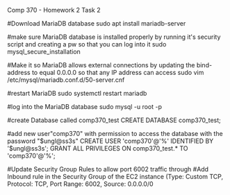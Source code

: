 Comp 370 - Homework 2 
Task 2

#Download MariaDB database 
sudo apt install mariadb-server

#make sure MariaDB database is installed properly by running it's security script and creating a pw so that you can log into it 
sudo mysql_secure_installation

#Make it so MariaDB allows external connections by updating the bind-address to equal 0.0.0.0 so that any IP address can access
sudo vim /etc/mysql/mariadb.conf.d/50-server.cnf

#restart MariaDB
sudo systemctl restart mariadb

#log into the MariaDB database
sudo mysql -u root -p

#create Database called comp370_test
CREATE DATABASE comp370_test;

#add new user"comp370" with permission to access the database with the password "$ungl@ss3s"
CREATE USER 'comp370'@'%' IDENTIFIED BY '$ungl@ss3s';
GRANT ALL PRIVILEGES ON comp370_test.* TO 'comp370'@'%';

#Update Security Group Rules to allow port 6002 traffic through
	#Add Inbound rule in the Security Group of the EC2 instance (Type: Custom TCP, 	
	Protocol: TCP, Port Range: 6002, Source: 0.0.0.0/0
